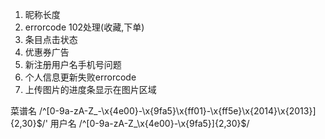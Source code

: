 1. 昵称长度
2. errorcode 102处理(收藏,下单)
3. 条目点击状态
4. 优惠券广告
5. 新注册用户名手机号问题
6. 个人信息更新失败errorcode
7. 上传图片的进度条显示在图片区域



菜谱名
/^[0-9a-zA-Z_\-\x{4e00}-\x{9fa5}\x{ff01}-\x{ff5e}\x{2014}\x{2013}]{2,30}$/'
用户名
/^[0-9a-zA-Z_\x{4e00}-\x{9fa5}]{2,30}$/